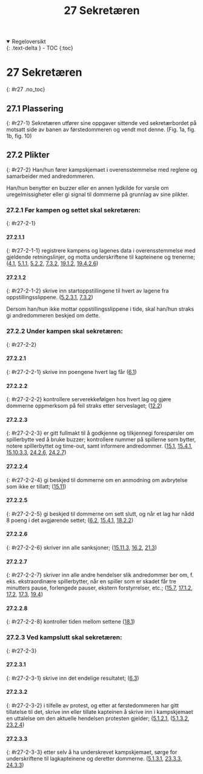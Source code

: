 ﻿---
title: 27 Sekretæren
parent: Kapittel 8
---
<details open markdown="block">
  <summary>
    Regeloversikt
  </summary>
  {: .text-delta }
- TOC
{:toc}
</details>

# 27 Sekretæren
{: #r27 .no_toc}

## 27.1 Plassering
{: #r27-1}
Sekretæren utfører sine oppgaver sittende ved sekretærbordet på motsatt side av banen 
av førstedommeren og vendt mot denne.
(Fig. 1a, fig. 1b, fig. 10)

## 27.2 Plikter
{: #r27-2}
Han/hun fører kampskjemaet i overensstemmelse med reglene og samarbeider med 
andredommeren. 

Han/hun benytter en buzzer eller en annen lydkilde for varsle om uregelmissigheter eller 
gi signal til dommerne på grunnlag av sine plikter.

### 27.2.1 Før kampen og settet skal sekretæren:
{: #r27-2-1}

#### 27.2.1.1
{: #r27-2-1-1}
registrere kampens og lagenes data i overensstemmelse med gjeldende retningslinjer, og 
motta underskriftene til kapteinene og trenerne;
([4.1](../para4/#r4-1), [5.1.1](../para5/#r5-1-1), [5.2.2](../para5/#r5-2-2), [7.3.2](../para7/#r7-3-2),
 [19.1.2](../para19/#r19-1-2), [19.4.2.6](../para19/#r19-4-2-6))

#### 27.2.1.2
{: #r27-2-1-2}
skrive inn startoppstillingene til hvert av lagene fra oppstillingsslippene.
([5.2.3.1](../para5/#r5-2-3-1), [7.3.2](../para7/#r7-3-2))

Dersom han/hun ikke mottar oppstillingsslippene i tide, skal han/hun straks gi 
andredommeren beskjed om dette.

### 27.2.2 Under kampen skal sekretæren:
{: #r27-2-2}

#### 27.2.2.1
{: #r27-2-2-1}
skrive inn poengene hvert lag får
([6.1](../para6/#r6-1))

#### 27.2.2.2
{: #r27-2-2-2}
kontrollere serverekkefølgen hos hvert lag og gjøre dommerne oppmerksom på feil 
straks etter serveslaget;
([12.2](../para12/#r12-2))

#### 27.2.2.3
{: #r27-2-2-3}
er gitt fullmakt til å godkjenne og tilkjennegi forespørsler om spillerbytte ved å bruke 
buzzer; kontrollere nummer på spillerne som bytter, notere spillerbyttet og time-out, 
samt informere andredommer.
([15.1](../para15/#r15-1), [15.4.1](../para15/#r15-4-1), [15.10.3.3](../para15/#r15-10-3-3),
 [24.2.6](../para24/#r4-2-6), [24.2.7](../para24/#r4-2-7))

#### 27.2.2.4
{: #r27-2-2-4}
gi beskjed til dommerne om en anmodning om avbrytelse som ikke er tillatt;
([15.11](../para15/#r15-11))

#### 27.2.2.5
{: #r27-2-2-5}
gi beskjed til dommerne om sett slutt, og når et lag har nådd 8 poeng i det avgjørende 
settet;
([6.2](../para6/#r6-2), [15.4.1](../para15/#r15-4-1), [18.2.2](../para18/#r18-2-2))

#### 27.2.2.6
{: #r27-2-2-6}
skriver inn alle sanksjoner;
([15.11.3](../para15/#r15-11-3), [16.2](../para16/#r16-2), [21.3](../para21/#r21-3))

#### 27.2.2.7 
{: #r27-2-2-7}
skriver inn alle andre hendelser slik andredommer ber om, f. eks. ekstraordinære 
spillerbytter, når en spiller som er skadet får tre minutters pause, forlengede pauser, 
ekstern forstyrrelser, etc.;
([15.7](../para15/#r15-7), [17.1.2](../para17/#r17-1-2), [17.2](../para17/#r17-2), [17.3](../para17/#r17-3),
 [19.4](../para19/#r19-4))

#### 27.2.2.8
{: #r27-2-2-8}
kontroller tiden mellom settene
([18.1](../para18/#r18-1))

### 27.2.3 Ved kampslutt skal sekretæren:
{: #r27-2-3}

#### 27.2.3.1
{: #r27-2-3-1}
skrive inn det endelige resultatet;
([6.3](../para6/#r6-3))

#### 27.2.3.2
{: #r27-2-3-2}
i tilfelle av protest, og etter at førstedommeren har gitt tillatelse til  det, skrive inn eller 
tillate kapteinen å skrive inn i kampskjemaet en uttalelse om den aktuelle hendelsen 
protesten gjelder;
([5.1.2.1](../para5/#r5-1-2-1), ([5.1.3.2](../para5/#r5-1-3-2), [23.2.4](../para23/#r23-2-4))

#### 27.2.3.3
{: #r27-2-3-3}
etter selv å ha underskrevet kampskjemaet, sørge for underskriftene til lagkapteinene og 
deretter dommerne.
([5.1.3.1](../para5/#r5-1-3-1), [23.3.3](../para23/#r23-3-3), [24.3.3](../para24/#r24-3-3))
